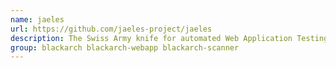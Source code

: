 ```yaml
---
name: jaeles
url: https://github.com/jaeles-project/jaeles
description: The Swiss Army knife for automated Web Application Testing.
group: blackarch blackarch-webapp blackarch-scanner
---
```

